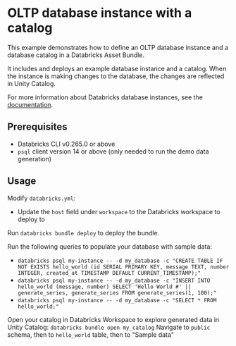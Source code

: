 # OLTP database instance with a catalog

This example demonstrates how to define an OLTP database instance and a database catalog in a Databricks Asset Bundle.

It includes and deploys an example database instance and a catalog. When the instance is making changes to the database, the changes are reflected in Unity Catalog.

For more information about Databricks database instances, see the [documentation](https://docs.databricks.com/aws/en/oltp/).

## Prerequisites

* Databricks CLI v0.265.0 or above
* `psql` client version 14 or above (only needed to run the demo data generation)

## Usage

Modify `databricks.yml`:
* Update the `host` field under `workspace` to the Databricks workspace to deploy to

Run `databricks bundle deploy` to deploy the bundle.

Run the following queries to populate your database with sample data:

- `databricks psql my-instance -- -d my_database -c "CREATE TABLE IF NOT EXISTS hello_world (id SERIAL PRIMARY KEY, message TEXT, number INTEGER, created_at TIMESTAMP DEFAULT CURRENT_TIMESTAMP);"`
- `databricks psql my-instance -- -d my_database -c "INSERT INTO hello_world (message, number) SELECT 'Hello World #' || generate_series, generate_series FROM generate_series(1, 100);"`
- `databricks psql my-instance -- -d my_database -c "SELECT * FROM hello_world;"`

Open your catalog in Databricks Workspace to explore generated data in Unity Catalog: `databricks bundle open my_catalog`
Navigate to `public` schema, then to `hello_world` table, then to "Sample data"
